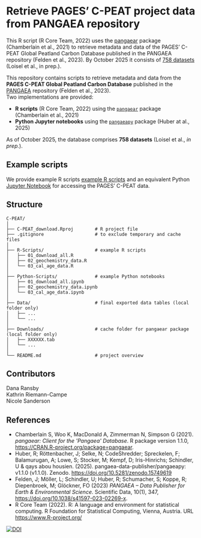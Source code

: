# Retrieve PAGES’ C-PEAT project data from PANGAEA repository
This R script (R Core Team, 2022) uses the [pangaear](https://github.com/ropensci/pangaear) package (Chamberlain et al., 2021) to retrieve metadata and data of the PAGES’ C-PEAT Global Peatland Carbon Database published in the PANGAEA repository (Felden et al., 2023). By October 2025 it consists of [758 datasets](https://www.pangaea.de/?q=project:label:PAGES_C-PEAT) (Loisel et al., in prep.).

This repository contains scripts to retrieve metadata and data from the **PAGES C-PEAT Global Peatland Carbon Database** published in the [PANGAEA](https://www.pangaea.de/) repository (Felden et al., 2023).  
Two implementations are provided:  

- **R scripts** (R Core Team, 2022) using the [`pangaear`](https://cran.r-project.org/package=pangaear) package (Chamberlain et al., 2021)  
- **Python Jupyter notebooks** using the [`pangaeapy`](https://pypi.org/project/pangaeapy/) package (Huber at al., 2025)  

As of October 2025, the database comprises **758 datasets** (Loisel et al., *in prep.*).


## Example scripts
We provide example R scripts [example R scripts](https://github.com/Danapit/C-PEAT/tree/main/R-Scripts) and an equivalent Python [Jupyter Notebook](https://github.com/Danapit/C-PEAT/tree/main/Python-Scripts) for accessing the PAGES’ C-PEAT data.

## Structure

```text
C-PEAT/
│
├── C-PEAT_download.Rproj        # R project file
├── .gitignore                   # to exclude temporary and cache files
│
├── R-Scripts/                   # example R scripts
│   ├── 01_download_all.R
│   ├── 02_geochemistry_data.R
│   └── 03_cal_age_data.R
│
├── Python-Scripts/              # example Python notebooks
│   ├── 01_download_all.ipynb
│   ├── 02_geochemistry_data.ipynb
│   └── 03_cal_age_data.ipynb
│
├── Data/                        # final exported data tables (local folder only)
│   ├── ...
│   └── ...
│
├── Downloads/                   # cache folder for pangaear package (local folder only)
│   ├── XXXXXX.tab
│   └── ...
│
└── README.md                    # project overview
```

## Contributors
Dana Ransby  
Kathrin Riemann-Campe  
Nicole Sanderson

## References
*  Chamberlain S, Woo K, MacDonald A, Zimmerman N, Simpson G (2021). _pangaear: Client for the 'Pangaea' Database_. R package version 1.1.0, <https://CRAN.R-project.org/package=pangaear>.
*  Huber, R; Röttenbacher, J; Selke, N; CodeShredder; Spreckelen, F; Balamurugan, A; Lowe, S; Stocker, M; Kempf, D; Iris-Hinrichs; Schindler, U & qays abou housien. (2025). pangaea-data-publisher/pangaeapy: v1.1.0 (v1.1.0). Zenodo. https://doi.org/10.5281/zenodo.15749619
*  Felden, J; Möller, L; Schindler, U; Huber, R; Schumacher, S; Koppe, R; Diepenbroek, M; Glöckner, FO (2023) _PANGAEA – Data Publisher for Earth & Environmental Science_. Scientific Data, 10(1), 347, <https://doi.org/10.1038/s41597-023-02269-x>.
*  R Core Team (2022). R: A language and environment for statistical computing. R Foundation for Statistical Computing, Vienna, Austria. URL <https://www.R-project.org/>


[![DOI](https://zenodo.org/badge/DOI/10.5281/zenodo.7379847.svg)](https://doi.org/10.5281/zenodo.7379847)

